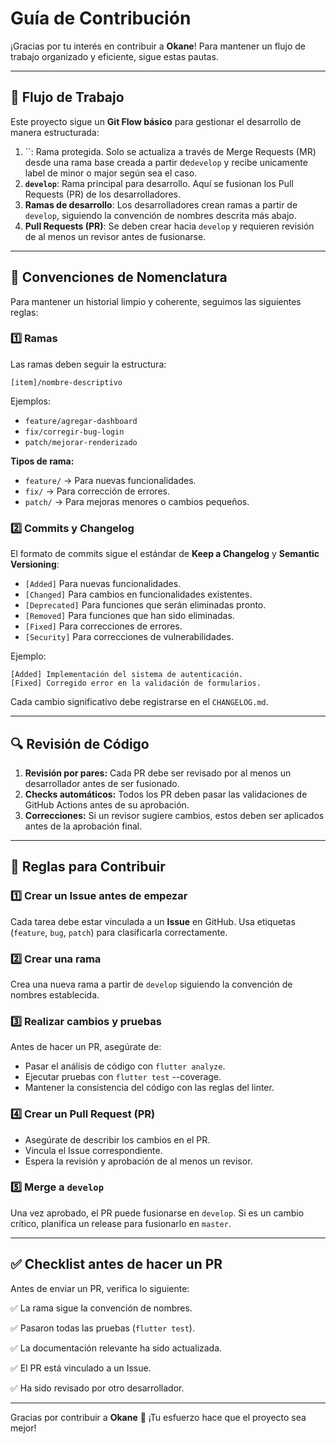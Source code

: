 # Guía de Contribución

¡Gracias por tu interés en contribuir a **Okane**! Para mantener un flujo de trabajo organizado y eficiente, sigue estas pautas.

---

## 🚀 Flujo de Trabajo

Este proyecto sigue un **Git Flow básico** para gestionar el desarrollo de manera estructurada:

1. \`\`: Rama protegida. Solo se actualiza a través de Merge Requests (MR) desde una rama base creada a partir de`develop` y recibe unicamente label de minor o major según sea el caso.
2. **`develop`**: Rama principal para desarrollo. Aquí se fusionan los Pull Requests (PR) de los desarrolladores.
3. **Ramas de desarrollo**: Los desarrolladores crean ramas a partir de `develop`, siguiendo la convención de nombres descrita más abajo.
4. **Pull Requests (PR)**: Se deben crear hacia `develop` y requieren revisión de al menos un revisor antes de fusionarse.

---

## 📂 Convenciones de Nomenclatura

Para mantener un historial limpio y coherente, seguimos las siguientes reglas:

### **1️⃣ Ramas**

Las ramas deben seguir la estructura:

```
[item]/nombre-descriptivo
```

Ejemplos:

- `feature/agregar-dashboard`
- `fix/corregir-bug-login`
- `patch/mejorar-renderizado`

**Tipos de rama:**

- `feature/` → Para nuevas funcionalidades.
- `fix/` → Para corrección de errores.
- `patch/` → Para mejoras menores o cambios pequeños.

### **2️⃣ Commits y Changelog**

El formato de commits sigue el estándar de **Keep a Changelog** y **Semantic Versioning**:

- `[Added]` Para nuevas funcionalidades.
- `[Changed]` Para cambios en funcionalidades existentes.
- `[Deprecated]` Para funciones que serán eliminadas pronto.
- `[Removed]` Para funciones que han sido eliminadas.
- `[Fixed]` Para correcciones de errores.
- `[Security]` Para correcciones de vulnerabilidades.

Ejemplo:

```
[Added] Implementación del sistema de autenticación.
[Fixed] Corregido error en la validación de formularios.
```

Cada cambio significativo debe registrarse en el `CHANGELOG.md`.

---

## 🔍 Revisión de Código

1. **Revisión por pares:** Cada PR debe ser revisado por al menos un desarrollador antes de ser fusionado.
2. **Checks automáticos:** Todos los PR deben pasar las validaciones de GitHub Actions antes de su aprobación.
3. **Correcciones:** Si un revisor sugiere cambios, estos deben ser aplicados antes de la aprobación final.

---

## 🔧 Reglas para Contribuir

### 1️⃣ Crear un Issue antes de empezar

Cada tarea debe estar vinculada a un **Issue** en GitHub. Usa etiquetas (`feature`, `bug`, `patch`) para clasificarla correctamente.

### 2️⃣ Crear una rama

Crea una nueva rama a partir de `develop` siguiendo la convención de nombres establecida.

### 3️⃣ Realizar cambios y pruebas

Antes de hacer un PR, asegúrate de:

- Pasar el análisis de código con `flutter analyze`.
- Ejecutar pruebas con `flutter test` --coverage.
- Mantener la consistencia del código con las reglas del linter.

### 4️⃣ Crear un Pull Request (PR)

- Asegúrate de describir los cambios en el PR.
- Vincula el Issue correspondiente.
- Espera la revisión y aprobación de al menos un revisor.

### 5️⃣ Merge a `develop`

Una vez aprobado, el PR puede fusionarse en `develop`. Si es un cambio crítico, planifica un release para fusionarlo en `master`.

---

## ✅ Checklist antes de hacer un PR

Antes de enviar un PR, verifica lo siguiente:

✅ La rama sigue la convención de nombres.

✅ Pasaron todas las pruebas (`flutter test`).

✅ La documentación relevante ha sido actualizada.

✅ El PR está vinculado a un Issue.


✅ Ha sido revisado por otro desarrollador.

---

Gracias por contribuir a **Okane** 🎉 ¡Tu esfuerzo hace que el proyecto sea mejor!
